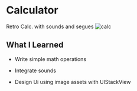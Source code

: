 # Calculator
Retro Calc. with sounds and segues
![calc](https://user-images.githubusercontent.com/32197748/34653486-a34988e8-f3ec-11e7-97cf-238feddc188c.png)
## What I Learned
* Write simple math operations

* Integrate sounds

* Design Ui using image assets with UIStackView
